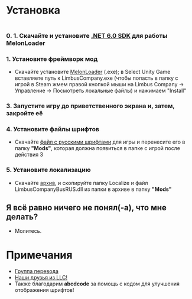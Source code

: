 # Установка[![]()](../../releases)

[![]()](../../releases/latest)
### 0. 1. Скачайте и установите [.NET 6.0 SDK](https://dotnet.microsoft.com/en-us/download/dotnet/thank-you/sdk-6.0.413-windows-x64-installer) для работы MelonLoader
### 1. Установите фреймворк мод
   - Скачайте установите [MelonLoader](https://github.com/LavaGang/MelonLoader/releases/tag/v0.6.1) (.exe); в Select Unity Game вставляете путь к LimbusCompany.exe (чтобы попасть в папку с игрой в Steam жмем правой кнопкой мыши на Limbus Company -> Управление -> Посмотреть локальные файлы) и нажимаем "Install"
### 3. Запустите игру до приветственного экрана и, затем, закройте её
### 4. Установите файлы шрифтов
   - Скачайте [файл с русскими шрифтами](https://mega.nz/folder/eeogzRLK#V2sKlXU5t1UvSEJlCRT0tA) для игры и перенесите его в папку **"Mods"**, которая должна появиться в папке с игрой после действия 3
### 5. Установите локализацию
   - Скачайте [архив](../../releases), и скопируйте папку Localize и файл LimbusCompanyBusRUS.dll из папки в архиве в папку **"Mods"**
    
## Я всё равно ничего не понял(-а), что мне делать? 
   - Молитесь.
# Примечания
- [Группа перевода](https://vk.com/limbus_company_ru)
- [Наши друзья из LLC!](https://github.com/LocalizeLimbusCompany/LocalizeLimbusCompany)
- Также благодарим <b>abcdcode</b> за помощь с кодом для улучшения отображения шрифтов!

